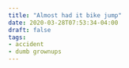 ```yaml
---
title: "Almost had it bike jump"
date: 2020-03-28T07:53:34-04:00
draft: false
tags:
- accident
- dumb grownups
---
```

